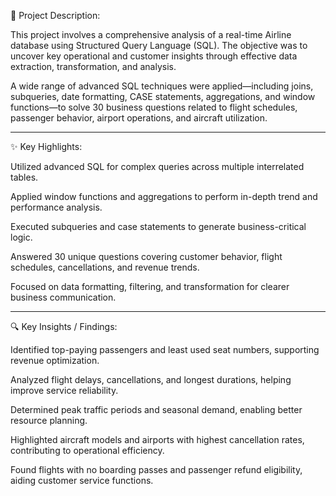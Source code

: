 📝 Project Description:

This project involves a comprehensive analysis of a real-time Airline database using Structured Query Language (SQL). The objective was to uncover key operational and customer insights through effective data extraction, transformation, and analysis.

A wide range of advanced SQL techniques were applied—including joins, subqueries, date formatting, CASE statements, aggregations, and window functions—to solve 30 business questions related to flight schedules, passenger behavior, airport operations, and aircraft utilization.

----------------------------------------------------------------

✨ Key Highlights:

Utilized advanced SQL for complex queries across multiple interrelated tables.

Applied window functions and aggregations to perform in-depth trend and performance analysis.

Executed subqueries and case statements to generate business-critical logic.

Answered 30 unique questions covering customer behavior, flight schedules, cancellations, and revenue trends.

Focused on data formatting, filtering, and transformation for clearer business communication.

----------------------------------------------------------------

🔍 Key Insights / Findings:

Identified top-paying passengers and least used seat numbers, supporting revenue optimization.

Analyzed flight delays, cancellations, and longest durations, helping improve service reliability.

Determined peak traffic periods and seasonal demand, enabling better resource planning.

Highlighted aircraft models and airports with highest cancellation rates, contributing to operational efficiency.

Found flights with no boarding passes and passenger refund eligibility, aiding customer service functions.
